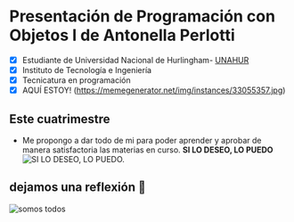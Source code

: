 # Presentación de Programación con Objetos I de Antonella Perlotti
- [x] Estudiante de Universidad Nacional de Hurlingham- [UNAHUR](https://unahur.edu.ar)
- [x] Instituto de Tecnología e Ingeniería 
- [x] Tecnicatura en programación
- [x] AQUÍ ESTOY! (https://memegenerator.net/img/instances/33055357.jpg)

## Este cuatrimestre 
* Me propongo a dar todo de mi para poder aprender y aprobar de manera satisfactoria las materias en curso.
**SI LO DESEO, LO PUEDO**
![SI LO DESEO, LO PUEDO.](https://c.tenor.com/1W4R6ZgpcVsAAAAM/ricardofort-dancing.gif)

## dejamos una reflexión 🤪
![somos todos](https://encrypted-tbn0.gstatic.com/images?q=tbn:ANd9GcQ9gcrA_BmfUcLZ3zkLdt5y55BkDSXBwSbhmg&usqp=CAU)
